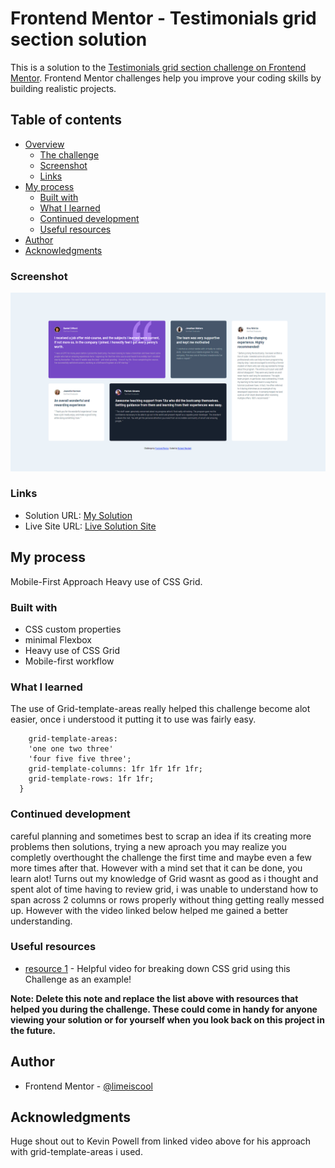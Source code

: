 # Frontend Mentor - Testimonials grid section solution

This is a solution to the [Testimonials grid section challenge on Frontend Mentor](https://www.frontendmentor.io/challenges/testimonials-grid-section-Nnw6J7Un7). Frontend Mentor challenges help you improve your coding skills by building realistic projects. 

## Table of contents

- [Overview](#overview)
  - [The challenge](#the-challenge)
  - [Screenshot](#screenshot)
  - [Links](#links)
- [My process](#my-process)
  - [Built with](#built-with)
  - [What I learned](#what-i-learned)
  - [Continued development](#continued-development)
  - [Useful resources](#useful-resources)
- [Author](#author)
- [Acknowledgments](#acknowledgments)

### Screenshot

![](/images/my-solution.png)


### Links

- Solution URL: [My Solution](https://github.com/limeiscool/Testimonials-grid-section)
- Live Site URL: [Live Solution Site](https://limeiscool.github.io/Testimonials-grid-section/)

## My process

Mobile-First Approach Heavy use of CSS Grid.

### Built with

- CSS custom properties
- minimal Flexbox
- Heavy use of CSS Grid
- Mobile-first workflow

### What I learned

The use of Grid-template-areas really helped this challenge become alot easier, once i understood it putting it to use was fairly easy.

```.grid-container {
    grid-template-areas: 
    'one one two three'
    'four five five three';
    grid-template-columns: 1fr 1fr 1fr 1fr;
    grid-template-rows: 1fr 1fr;
  }
  ```

### Continued development

careful planning and sometimes best to scrap an idea if its creating more problems then solutions, trying a new aproach you may realize you completly overthought the challenge the first time and maybe even a few more times after that. However with a mind set that it can be done, you learn alot! Turns out my knowledge of Grid wasnt as good as i thought and spent alot of time having to review grid, i was unable to understand how to span across 2 columns or rows properly without thing getting really messed up. However with the video linked below helped me gained a better understanding. 

### Useful resources

- [resource 1](https://www.youtube.com/watch?v=rg7Fvvl3taU) - Helpful video for breaking down CSS grid using this Challenge as an example!

**Note: Delete this note and replace the list above with resources that helped you during the challenge. These could come in handy for anyone viewing your solution or for yourself when you look back on this project in the future.**

## Author

- Frontend Mentor - [@limeiscool](https://www.frontendmentor.io/profile/limeiscool)

## Acknowledgments

Huge shout out to Kevin Powell from linked video above for his approach with grid-template-areas i used.
